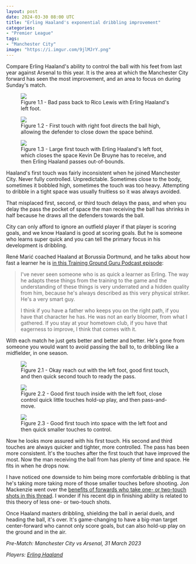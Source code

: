 ```yaml
---
layout: post
date: 2024-03-30 08:00 UTC
title: "Erling Haaland's exponential dribbling improvement"
categories:
- "Premier League"
tags:
- "Manchester City"
image: "https://i.imgur.com/9jlMJrY.png"
---
```


Compare Erling Haaland's ability to control the ball with his feet from last year against Arsenal to this year. It is the area at which the Manchester City forward has seen the most improvement, and an area to focus on during Sunday's match.

<!---more--->

<figure>
    <img src="https://i.imgur.com/y3rbFRm.gif">
    <figcaption>Figure 1.1 - Bad pass back to Rico Lewis with Erling Haaland's left foot.</figcaption>
</figure> 

<figure>
    <img src="https://i.imgur.com/YdxQXlK.gif">
    <figcaption>Figure 1.2 - First touch with right foot directs the ball high, allowing the defender to close down the space behind.</figcaption>
</figure> 

<figure>
    <img src="https://i.imgur.com/ccSXVE1.gif">
    <figcaption>Figure 1.3 - Large first touch with Erling Haaland's left foot, which closes the space Kevin De Bruyne has to receive, and then Erling Haaland passes out-of-bounds.</figcaption>
</figure> 

Haaland's first touch was fairly inconsistent when he joined Manchester City. Never fully controlled. Unpredictable. Sometimes close to the body, sometimes it bobbled high, sometimes the touch was too heavy. Attempting to dribble in a tight space was usually fruitless so it was always avoided. 

That misplaced first, second, or third touch delays the pass, and when you delay the pass the pocket of space the man receiving the ball has shrinks in half because he draws all the defenders towards the ball. 

City can only afford to ignore an outfield player if that player is scoring goals, and we know Haaland is good at scoring goals. But he is someone who learns super quick and you can tell the primary focus in his development is dribbling. 

René Marić coached Haaland at Borussia Dortmund, and he talks about how fast a learner he is [in this Training Ground Guru Podcast episode](https://trainingground.guru/articles/rene-maric-from-blogging-to-bayern-munich): 

> I've never seen someone who is as quick a learner as Erling. The way he adapts these things from the training to the game and the understanding of these things is very underrated and a hidden quality from him, because he's always described as this very physical striker. He's a very smart guy.
> 
> I think if you have a father who keeps you on the right path, if you have that character he has. He was not an early bloomer, from what I gathered. If you stay at your hometown club, if you have that eagerness to improve, I think that comes with it.

With each match he just gets better and better and better. He's gone from someone you would want to avoid passing the ball to, to dribbling like a midfielder, in one season.

<figure>
    <img src="https://i.imgur.com/MMK0zz7.gif">
    <figcaption>Figure 2.1 - Okay reach out with the left foot, good first touch, and then quick second touch to ready the pass.</figcaption>
</figure> 

<figure>
    <img src="https://i.imgur.com/Hsag7tv.gif">
    <figcaption>Figure 2.2 - Good first touch inside with the left foot, close control quick little touches hold-up play, and then pass-and-move.</figcaption>
</figure> 

<figure>
    <img src="https://i.imgur.com/hCIVj4Q.gif">
    <figcaption>Figure 2.3 - Good first touch into space with the left foot and then quick smaller touches to control.</figcaption>
</figure> 

Now he looks more assured with his first touch. His second and third touches are always quicker and tighter, more controlled. The pass has been more consistent. It's the touches after the first touch that have improved the most. Now the man receiving the ball from has plenty of time and space. He fits in when he drops now. 

I have noticed one downside to him being more comfortable dribbling is that he's taking more taking more of those smaller touches before shooting. Jon Mackenzie went over the [benefits of forwards who take one- or two-touch shots in this thread](https://x.com/jon_mackenzie/status/1751268368026329385?s=46&t=YC8lQJTh43E_mBQW40Ct2g). I wonder if his recent dip in finishing ability is related to this theory of less one- or two-touch shots.

Once Haaland masters dribbling, shielding the ball in aerial duels, and heading the ball, it's over. It's game-changing to have a big-man target center-forward who cannot only score goals, but can also hold-up play on the ground and in the air.

*Pre-Match: Manchester City vs Arsenal, 31 March 2023* 

*Players: <a rel="nofollow noopener" target="_blank" href="https://fbref.com/en/players/1f44ac21/Erling-Haaland?utm_medium=linker&amp;utm_source=fbref.com&amp;utm_campaign=2024-03-29_fb">Erling Haaland</a>*